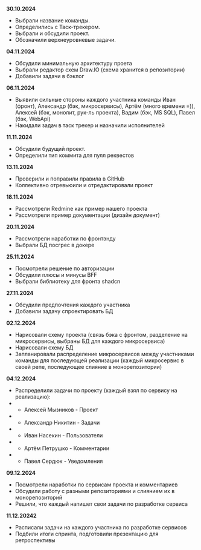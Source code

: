 **30.10.2024**
* Выбрали название команды. 
* Определились с Таск-трекером. 
* Выбрали и обсудили проект. 
* Обозначили верхнеуровневые задачи. 

**04.11.2024**
* Обсудили минимальную архитектуру проета
* Выбрали редактор схем Draw.IO (схема хранится в репозитории)
* Добавили задачи в бэклог

**06.11.2024**
* Выявили сильные стороны каждого участника команды Иван (фронт), Александр (бэк, микросервисы), Артём (много времени =)), Алексей (бэк, монолит, рук-ль проекта), Вадим (бэк, MS SQL), Павел (бэк, WebApi)
* Накидали задач в таск трекер и назначили исполнителей

**11.11.2024**
* Обсудили будущий проект.
* Определили тип коммита для пулл реквестов

**13.11.2024**
* Проверили и поправили правила в GitHub 
* Коллективно отревьюили и отредактировали проект

**18.11.2024**
* Рассмотрели Redmine как пример нашего проекта
* Рассмотрели пример документации (дизайн документ)

**20.11.2024**
* Рассмотрели наработки по фронтэнду
* Выбрали БД посгрес в докере

**25.11.2024**
* Посмотрели решение по авторизации
* Обсудили плюсы и минусы BFF
* Выбрали библиотеку для фронта shadcn

**27.11.2024**
* Обсудили предпочтения каждого участника
* Добавили задачу спроектировать БД 

**02.12.2024**
* Нарисовали схему проекта (связь бэка с фронтом, разделение на микросервисы, выбраны БД для каждого микросервиса)
* Нарисовали схему БД
* Запланировали распределение микросервисов между участниками команды для последующей реализации (каждый микросервис в своей репе, последующее слияние в монорепозитории) 

**04.12.2024**
* Распределили задачи по проекту (каждый взял по сервису на реализацию):
* - Алексей Мызников - Проект
* - Александр Никитин - Задачи
* - Иван Насекин - Пользователи
* - Артём Петрушко - Комментарии
* - Павел Сердюк - Уведомления

**09.12.2024**
* Посмотрели наработки по сервисам проекта и комментариев
* Обсудили работу с разными репозиториями и слиянием их в монорепозиторий
* Решили, что каждый напишет свои задачи по разработке сервиса

**11.12.20242**
* Расписали задачи на каждого участника по разработке сервисов
* Подбили итоги спринта, подготовили презентацию для ретроспективы
